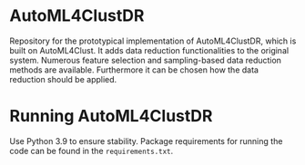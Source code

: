 # AutoML4ClustDR
Repository for the prototypical implementation of AutoML4ClustDR, which is built on AutoML4Clust. It adds data reduction functionalities to the original system. Numerous feature selection and sampling-based data reduction methods are available.
Furthermore it can be chosen how the data reduction should be applied. 


# Running AutoML4ClustDR

Use Python 3.9 to ensure stability. Package requirements for running the code can be found in the `requirements.txt`.

